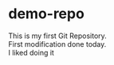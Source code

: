# demo-repo
This is my first Git Repository.
<br>
First modification done today.
<br>I liked doing it
